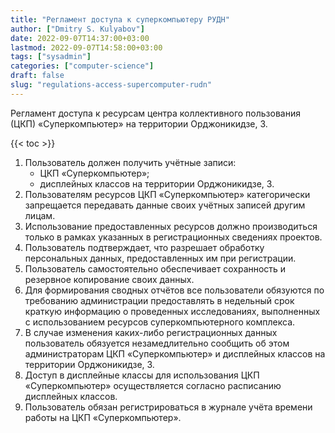```yaml
---
title: "Регламент доступа к суперкомпьютеру РУДН"
author: ["Dmitry S. Kulyabov"]
date: 2022-09-07T14:37:00+03:00
lastmod: 2022-09-07T14:58:00+03:00
tags: ["sysadmin"]
categories: ["computer-science"]
draft: false
slug: "regulations-access-supercomputer-rudn"
---
```


Регламент доступа к ресурсам центра коллективного пользования (ЦКП) «Суперкомпьютер» на территории Орджоникидзе, 3.

<!--more-->

{{< toc >}}

1.  Пользователь должен получить учётные записи:
    -   ЦКП «Суперкомпьютер»;
    -   дисплейных классов на территории Орджоникидзе, 3.
2.  Пользователям ресурсов ЦКП «Суперкомпьютер» категорически запрещается передавать данные своих учётных записей другим лицам.
3.  Использование предоставленных ресурсов должно производиться только в рамках указанных в регистрационных сведениях проектов.
4.  Пользователь подтверждает, что разрешает обработку персональных данных, предоставленных им при регистрации.
5.  Пользователь самостоятельно обеспечивает сохранность и резервное копирование своих данных.
6.  Для формирования сводных отчётов все пользователи обязуются по требованию администрации предоставлять в недельный срок краткую информацию о проведенных исследованиях, выполненных с использованием ресурсов суперкомпьютерного комплекса.
7.  В случае изменения каких-либо регистрационных данных пользователь обязуется незамедлительно сообщить об этом администраторам ЦКП «Суперкомпьютер» и дисплейных классов на территории Орджоникидзе, 3.
8.  Доступ в дисплейные классы для использования ЦКП «Суперкомпьютер» осуществляется согласно расписанию дисплейных классов.
9.  Пользователь обязан регистрироваться в журнале учёта времени работы на ЦКП «Суперкомпьютер».
